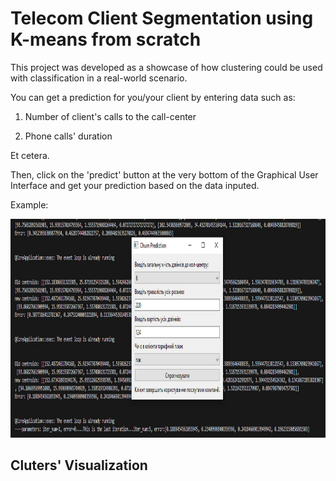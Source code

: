 # Telecom Client Segmentation using K-means from scratch
This project was developed as a showcase of how clustering could be used with classification in a real-world scenario.

You can get a prediction for you/your client by entering data such as: 
   1) Number of client's calls to the call-center
   
   2) Phone calls' duration
      
   Et cetera.
   
  Then, click on the 'predict' button at the very bottom of the Graphical User Interface and get your prediction based on the data inputed.
  
Example:

<img src="gui_res_screenshot_kmeans.jpg" width="1000" height="350">





## Cluters' Visualization 

